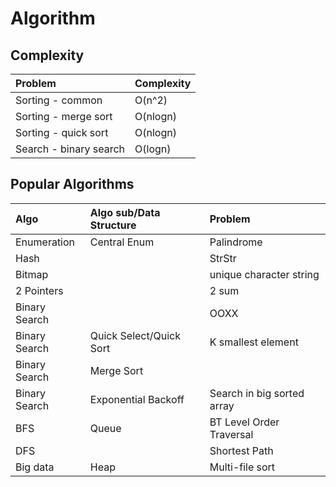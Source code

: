 # Algorithm

## Complexity

| Problem | Complexity |
| :--- | :--- |
| Sorting - common | O\(n^2\) |
| Sorting - merge sort | O\(nlogn\) |
| Sorting - quick sort | O\(nlogn\) |
| Search - binary search | O\(logn\) |

## Popular Algorithms

| Algo | Algo sub/Data Structure | Problem |
| :--- | :--- | :--- |
| Enumeration | Central Enum | Palindrome |
| Hash |  | StrStr |
| Bitmap |  | unique character string |
| 2 Pointers |  | 2 sum |
| Binary Search |  | OOXX |
| Binary Search | Quick Select/Quick Sort | K smallest element |
| Binary Search | Merge Sort |  |
| Binary Search | Exponential Backoff | Search in big sorted array |
| BFS | Queue | BT Level Order Traversal |
| DFS |  | Shortest Path |
| Big data | Heap | Multi-file sort |





